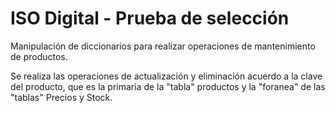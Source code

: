 # ISO Digital - Prueba de selección
Manipulación de diccionarios para realizar operaciones de mantenimiento de productos.

Se realiza las operaciones de actualización y eliminación acuerdo a la clave del producto, que es la primaria de la "tabla" productos y la "foranea" de las "tablas" Precios y Stock.
